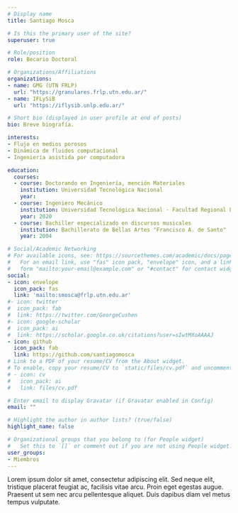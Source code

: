 ```yaml
---
# Display name
title: Santiago Mosca

# Is this the primary user of the site?
superuser: true

# Role/position
role: Becario Doctoral

# Organizations/Affiliations
organizations:
- name: GMG (UTN FRLP)
  url: "https://granulares.frlp.utn.edu.ar/"
- name: IFLySiB
  url: "https://iflysib.unlp.edu.ar/"

# Short bio (displayed in user profile at end of posts)
bio: Breve biografía.

interests:
- Flujo en medios porosos
- Dinámica de fluidos computacional
- Ingeniería asistida por computadora

education:
  courses:
  - course: Doctorando en Ingeniería, mención Materiales
    institution: Universidad Tecnológica Nacional
    year:
  - course: Ingeniero Mecánico
    institution: Universidad Tecnológica Nacional - Facultad Regional La Plata
    year: 2020
  - course: Bachiller especializado en discursos musicales
    institution: Bachillerato de Bellas Artes "Francisco A. de Santo" (UNLP)
    year: 2004

# Social/Academic Networking
# For available icons, see: https://sourcethemes.com/academic/docs/page-builder/#icons
#   For an email link, use "fas" icon pack, "envelope" icon, and a link in the
#   form "mailto:your-email@example.com" or "#contact" for contact widget.
social:
- icon: envelope
  icon_pack: fas
  link: 'mailto:smosca@frlp.utn.edu.ar'
#- icon: twitter
#  icon_pack: fab
#  link: https://twitter.com/GeorgeCushen
#- icon: google-scholar
#  icon_pack: ai
#  link: https://scholar.google.co.uk/citations?user=sIwtMXoAAAAJ
- icon: github
  icon_pack: fab
  link: https://github.com/santiagomosca
# Link to a PDF of your resume/CV from the About widget.
# To enable, copy your resume/CV to `static/files/cv.pdf` and uncomment the lines below.
# - icon: cv
#   icon_pack: ai
#   link: files/cv.pdf

# Enter email to display Gravatar (if Gravatar enabled in Config)
email: ""

# Highlight the author in author lists? (true/false)
highlight_name: false

# Organizational groups that you belong to (for People widget)
#   Set this to `[]` or comment out if you are not using People widget.
user_groups:
- Miembros
---
```


Lorem ipsum dolor sit amet, consectetur adipiscing elit. Sed neque elit, tristique placerat feugiat ac, facilisis vitae arcu. Proin eget egestas augue. Praesent ut sem nec arcu pellentesque aliquet. Duis dapibus diam vel metus tempus vulputate.
